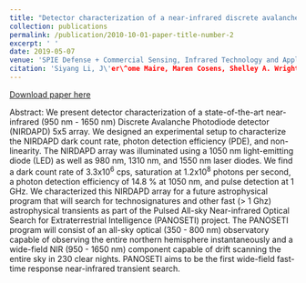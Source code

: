 ```yaml
---
title: "Detector characterization of a near-infrared discrete avalanche photodiode 5x5 array for astrophysical observations"
collection: publications
permalink: /publication/2010-10-01-paper-title-number-2
excerpt: ' '
date: 2019-05-07
venue: 'SPIE Defense + Commercial Sensing, Infrared Technology and Applications XLV, Proc. SPIE 11002'
citation: 'Siyang Li, J\'er\^ome Maire, Maren Cosens, Shelley A. Wright. "Detector characterization of a near-infrared discrete avalanche photodiode 5x5 array for astrophysical observations", in [SPIE Defense + Commercial Sensing; Infrared Technology and Applications XLV], Proc. SPIE 11002, 110022G (May 7, 2019).'
---
```


[Download paper here](/files/PANOSETI_NIRDAPD_SPIE_Paper_2019.pdf)

Abstract: We present detector characterization of a state-of-the-art near-infrared (950 nm - 1650 nm) Discrete Avalanche
Photodiode detector (NIRDAPD) 5x5 array. We designed an experimental setup to characterize the NIRDAPD
dark count rate, photon detection efficiency (PDE), and non-linearity. The NIRDAPD array was illuminated
using a 1050 nm light-emitting diode (LED) as well as 980 nm, 1310 nm, and 1550 nm laser diodes. We find a dark
count rate of 3.3x$10^6$ cps, saturation at 1.2x$10^8$ photons per second, a photon detection efficiency of 14.8 % at 1050 nm, and pulse detection at 1 GHz. We characterized this NIRDAPD array for a future astrophysical program
that will search for technosignatures and other fast (> 1 Ghz) astrophysical transients as part of the Pulsed
All-sky Near-infrared Optical Search for Extraterrestrial Intelligence (PANOSETI) project. The PANOSETI
program will consist of an all-sky optical (350 - 800 nm) observatory capable of observing the entire northern
hemisphere instantaneously and a wide-field NIR (950 - 1650 nm) component capable of drift scanning the entire
sky in 230 clear nights. PANOSETI aims to be the first wide-field fast-time response near-infrared transient
search.
